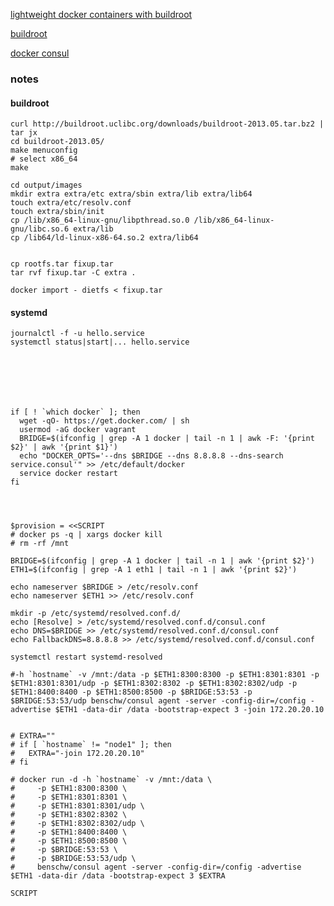 [lightweight docker containers with buildroot](https://blog.docker.com/2013/06/create-light-weight-docker-containers-buildroot/)

[buildroot](http://buildroot.uclibc.org/)

[docker consul](https://github.com/progrium/docker-consul)


### notes
#### buildroot

	curl http://buildroot.uclibc.org/downloads/buildroot-2013.05.tar.bz2 | tar jx
	cd buildroot-2013.05/
	make menuconfig
	# select x86_64
	make

	cd output/images
	mkdir extra extra/etc extra/sbin extra/lib extra/lib64
	touch extra/etc/resolv.conf
	touch extra/sbin/init
	cp /lib/x86_64-linux-gnu/libpthread.so.0 /lib/x86_64-linux-gnu/libc.so.6 extra/lib
	cp /lib64/ld-linux-x86-64.so.2 extra/lib64


	cp rootfs.tar fixup.tar
	tar rvf fixup.tar -C extra .
	
	docker import - dietfs < fixup.tar

#### systemd

	journalctl -f -u hello.service
	systemctl status|start|... hello.service







	if [ ! `which docker` ]; then
	  wget -qO- https://get.docker.com/ | sh
	  usermod -aG docker vagrant
	  BRIDGE=$(ifconfig | grep -A 1 docker | tail -n 1 | awk -F: '{print $2}' | awk '{print $1}')
	  echo "DOCKER_OPTS='--dns $BRIDGE --dns 8.8.8.8 --dns-search service.consul'" >> /etc/default/docker
	  service docker restart
	fi




	$provision = <<SCRIPT
	# docker ps -q | xargs docker kill
	# rm -rf /mnt

	BRIDGE=$(ifconfig | grep -A 1 docker | tail -n 1 | awk '{print $2}')
	ETH1=$(ifconfig | grep -A 1 eth1 | tail -n 1 | awk '{print $2}')

	echo nameserver $BRIDGE > /etc/resolv.conf
	echo nameserver $ETH1 >> /etc/resolv.conf

	mkdir -p /etc/systemd/resolved.conf.d/
	echo [Resolve] > /etc/systemd/resolved.conf.d/consul.conf
	echo DNS=$BRIDGE >> /etc/systemd/resolved.conf.d/consul.conf
	echo FallbackDNS=8.8.8.8 >> /etc/systemd/resolved.conf.d/consul.conf

	systemctl restart systemd-resolved

	#-h `hostname` -v /mnt:/data -p $ETH1:8300:8300 -p $ETH1:8301:8301 -p $ETH1:8301:8301/udp -p $ETH1:8302:8302 -p $ETH1:8302:8302/udp -p $ETH1:8400:8400 -p $ETH1:8500:8500 -p $BRIDGE:53:53 -p $BRIDGE:53:53/udp benschw/consul agent -server -config-dir=/config -advertise $ETH1 -data-dir /data -bootstrap-expect 3 -join 172.20.20.10


	# EXTRA=""
	# if [ `hostname` != "node1" ]; then
	#   EXTRA="-join 172.20.20.10"
	# fi

	# docker run -d -h `hostname` -v /mnt:/data \
	#     -p $ETH1:8300:8300 \
	#     -p $ETH1:8301:8301 \
	#     -p $ETH1:8301:8301/udp \
	#     -p $ETH1:8302:8302 \
	#     -p $ETH1:8302:8302/udp \
	#     -p $ETH1:8400:8400 \
	#     -p $ETH1:8500:8500 \
	#     -p $BRIDGE:53:53 \
	#     -p $BRIDGE:53:53/udp \
	#     benschw/consul agent -server -config-dir=/config -advertise $ETH1 -data-dir /data -bootstrap-expect 3 $EXTRA

	SCRIPT

